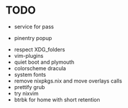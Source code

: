 # TODO
- service for pass
+ pinentry popup
- respect XDG_folders
- vim-plugins
- quiet boot and plymouth
- colorscheme dracula
- system fonts
- remove nixpkgs.nix and move overlays calls
- prettify grub
- try nixvim
- btrbk for home with short retention
